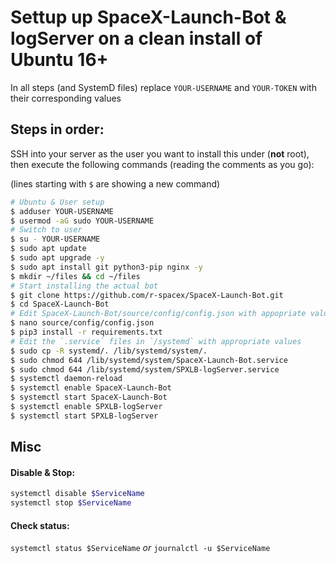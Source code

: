 # Settup up SpaceX-Launch-Bot & logServer on a clean install of Ubuntu 16+

In all steps (and SystemD files) replace `YOUR-USERNAME` and `YOUR-TOKEN` with their corresponding values

## Steps in order:

SSH into your server as the user you want to install this under (**not** root), then execute the following commands (reading the comments as you go):

(lines starting with `$` are showing a new command)

```bash
# Ubuntu & User setup
$ adduser YOUR-USERNAME
$ usermod -aG sudo YOUR-USERNAME
# Switch to user
$ su - YOUR-USERNAME
$ sudo apt update
$ sudo apt upgrade -y
$ sudo apt install git python3-pip nginx -y
$ mkdir ~/files && cd ~/files
# Start installing the actual bot
$ git clone https://github.com/r-spacex/SpaceX-Launch-Bot.git
$ cd SpaceX-Launch-Bot
# Edit SpaceX-Launch-Bot/source/config/config.json with appopriate values
$ nano source/config/config.json
$ pip3 install -r requirements.txt
# Edit the `.service` files in `/systemd` with appropriate values 
$ sudo cp -R systemd/. /lib/systemd/system/.
$ sudo chmod 644 /lib/systemd/system/SpaceX-Launch-Bot.service
$ sudo chmod 644 /lib/systemd/system/SPXLB-logServer.service
$ systemctl daemon-reload
$ systemctl enable SpaceX-Launch-Bot
$ systemctl start SpaceX-Launch-Bot
$ systemctl enable SPXLB-logServer
$ systemctl start SPXLB-logServer
```

## Misc

#### Disable & Stop:

```bash
systemctl disable $ServiceName
systemctl stop $ServiceName
```

#### Check status:

`systemctl status $ServiceName` *or* `journalctl -u $ServiceName`
